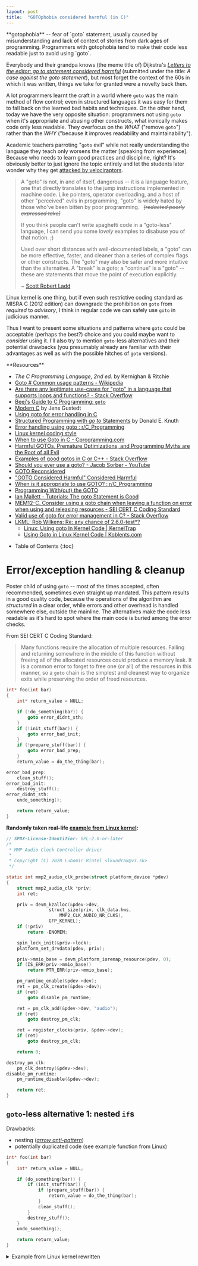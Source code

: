 ```yaml
---
layout: post
title:  "GOTOphobia considered harmful (in C)"
---
```


<aside markdown="1">
**gotophobia** -- fear of `goto` statement, usually caused by misunderstanding
and lack of context of stories from dark ages of programming. Programmers with
gotophobia tend to make their code less readable just to avoid using `goto`.
</aside>

Everybody and their grandpa knows (the meme title of) Dijkstra's
[_Letters to the editor: go to statement considered harmful_](https://dl.acm.org/doi/epdf/10.1145/362929.362947)
(submitted under the title: _A case against the goto statement_),
but most forget the context of the 60s in which it was written,
things we take for granted were a novelty back then.

A lot programmers learnt the craft in a world where `goto` was the main method
of flow control; even in structured languages it was easy for them to fall back
on the learned bad habits and techniques.
On the other hand, today we have the very opposite situation: programmers not
using `goto` when it's appropriate and abusing other constructs, what ironically
makes code only less readable. They overfocus on the _WHAT_ ("remove `goto`")
rather than the _WHY_ ("because it improves readability and maintainability").

Academic teachers parroting "`goto` evil" while not really understanding the
language they teach only worsens the matter [speaking from experience]. Because
who needs to learn good practices and discipline, right? It's obviously better
to just ignore the topic entirely and let the students later wonder why they get
[attacked by velociraptors](https://www.explainxkcd.com/wiki/index.php/292:_goto).

> A "goto" is not, in and of itself, dangerous -- it is a language feature,
> one that directly translates to the jump instructions implemented in machine
> code. Like pointers, operator overloading, and a host of other "perceived"
> evils in programming, "goto" is widely hated by those who've been bitten by
> poor programming. &nbsp; ~~_[redacted poorly expressed take]_~~
>
> If you think people can't write spaghetti code in a "goto-less" language, I
> can send you some *lovely* examples to disabuse you of that notion. ;)
>
> Used over short distances with well-documented labels, a "goto" can be more
> effective, faster, and cleaner than a series of complex flags or other
> constructs. The "goto" may also be safer and more intuitive than the
> alternative. A "break" is a goto; a "continue" is a "goto" -- these are
> statements that move the point of execution explicitly.
>
> ~ [Scott Robert Ladd](https://lkml.org/lkml/2003/1/12/245)

Linux kernel is one thing, but if even such restrictive coding standard
as MISRA C (2012 edition) can downgrade the prohibition on `goto` from
_required_ to _advisory_, I think in regular code we can safely use `goto`
in judicious manner.

Thus I want to present some situations and patterns where `goto` could be acceptable
(perhaps the best?) choice and you could maybe want to *consider* using it.
I'll also try to mention `goto`-less alternatives and their potential drawbacks
(you presumably already are familiar with their advantages as well as with
 the possible hitches of `goto` versions).

<aside markdown="1">
**Resources**

* _The C Programming Language, 2nd ed._ by Kernighan & Ritchie
* [Goto # Common usage patterns - Wikipedia](https://en.wikipedia.org/wiki/Goto#Common_usage_patterns)
* [Are there any legitimate use-cases for "goto" in a language that supports loops and functions? - Stack Overflow](https://stackoverflow.com/q/24451/10247460)
* [Beej's Guide to C Programming: `goto`](https://beej.us/guide/bgc/html/split/goto.html)
* [Modern C](https://hal.inria.fr/hal-02383654/file/ModernC.pdf) by Jens Gustedt
* [Using goto for error handling in C](https://eli.thegreenplace.net/2009/04/27/using-goto-for-error-handling-in-c)
* [Structured Programming with _go to_ Statements](https://dl.acm.org/doi/epdf/10.1145/356635.356640) by Donald E. Knuth
* [Error handling using goto : r/C_Programming](https://www.reddit.com/r/C_Programming/comments/g3juie/error_handling_using_goto/)
* [Linux kernel coding style](https://www.kernel.org/doc/html/v6.2/process/coding-style.html#centralized-exiting-of-functions)
* [When to use Goto in C - Cprogramming.com](https://www.cprogramming.com/tutorial/goto.html)
* [Harmful GOTOs, Premature Optimizations, and Programming Myths are the Root of all Evil](https://alvaro-videla.com/2015/02/programming-myths.html)
* [Examples of good gotos in C or C++ - Stack Overflow](https://stackoverflow.com/q/245742/10247460)
* [Should you ever use a goto? - Jacob Sorber - YouTube](https://www.youtube.com/watch?v=8bmEhtMVrhk)
* [GOTO Reconsidered](https://chidiwilliams.com/post/goto/)
* ["GOTO Considered Harmful" Considered Harmful](http://web.archive.org/web/20090320002214/http://www.ecn.purdue.edu/ParaMount/papers/rubin87goto.pdf)
* [When is it appropriate to use GOTO? : r/C_Programming](https://www.reddit.com/r/C_Programming/comments/wimvdf/when_is_it_appropriate_to_use_goto/)
* [Programming With(out) the GOTO](https://dl.acm.org/doi/pdf/10.1145/800194.805859)
* [Ian Mallett - Tutorials: The goto Statement is Good](https://geometrian.com/programming/tutorials/gotogood/index.php)
* [MEM12-C. Consider using a goto chain when leaving a function on error when using and releasing resources -&nbsp;SEI&nbsp;CERT C Coding Standard](https://wiki.sei.cmu.edu/confluence/display/c/MEM12-C.+Consider+using+a+goto+chain+when+leaving+a+function+on+error+when+using+and+releasing+resources)
* [Valid use of goto for error management in C? - Stack Overflow](https://stackoverflow.com/q/788903/10247460)
* [LKML: Rob Wilkens: Re: any chance of 2.6.0-test\*?](https://lkml.org/lkml/2003/1/12/126)
  * [Linux: Using goto In Kernel Code \| KernelTrap](https://web.archive.org/web/20130521051957/https://kerneltrap.org/node/553/2131)
  * [Using Goto in Linux Kernel Code \| Koblents.com](https://koblents.com/Ches/Links/Month-Mar-2013/20-Using-Goto-in-Linux-Kernel-Code/)
</aside>

* Table of Contents
{:toc}

# Error/exception handling & cleanup

Poster child of using `goto` -- most of the times accepted, often recommended,
sometimes even straight up mandated. This pattern results in a good quality
code, because the operations of the algorithm are _structured_ in a clear order,
while errors and other overhead is handled somewhere else, outside the mainline.
The alternatives make the code less readable as it's hard to spot where the
main code is buried among the error checks.

From SEI CERT C Coding Standard:

> Many functions require the allocation of multiple resources. Failing and
> returning somewhere in the middle of this function without freeing all of
> the allocated resources could produce a memory leak. It is a common error
> to forget to free one (or all) of the resources in this manner, so a `goto`
> chain is the simplest and cleanest way to organize exits while preserving
> the order of freed resources.

```c
int* foo(int bar)
{
    int* return_value = NULL;

    if (!do_something(bar)) {
        goto error_didnt_sth;
    }
    if (!init_stuff(bar)) {
        goto error_bad_init;
    }
    if (!prepare_stuff(bar)) {
        goto error_bad_prep;
    }
    return_value = do_the_thing(bar);

error_bad_prep:
    clean_stuff();
error_bad_init:
    destroy_stuff();
error_didnt_sth:
    undo_something();

    return return_value;
}
```

**Randomly taken real-life [example from Linux kernel](http://git.kernel.org/pub/scm/linux/kernel/git/torvalds/linux.git/tree/drivers/clk/mmp/clk-audio.c#n345):**
```c
// SPDX-License-Identifier: GPL-2.0-or-later
/*
 * MMP Audio Clock Controller driver
 *
 * Copyright (C) 2020 Lubomir Rintel <lkundrak@v3.sk>
 */

static int mmp2_audio_clk_probe(struct platform_device *pdev)
{
	struct mmp2_audio_clk *priv;
	int ret;

	priv = devm_kzalloc(&pdev->dev,
			    struct_size(priv, clk_data.hws,
					MMP2_CLK_AUDIO_NR_CLKS),
			    GFP_KERNEL);
	if (!priv)
		return -ENOMEM;

	spin_lock_init(&priv->lock);
	platform_set_drvdata(pdev, priv);

	priv->mmio_base = devm_platform_ioremap_resource(pdev, 0);
	if (IS_ERR(priv->mmio_base))
		return PTR_ERR(priv->mmio_base);

	pm_runtime_enable(&pdev->dev);
	ret = pm_clk_create(&pdev->dev);
	if (ret)
		goto disable_pm_runtime;

	ret = pm_clk_add(&pdev->dev, "audio");
	if (ret)
		goto destroy_pm_clk;

	ret = register_clocks(priv, &pdev->dev);
	if (ret)
		goto destroy_pm_clk;

	return 0;

destroy_pm_clk:
	pm_clk_destroy(&pdev->dev);
disable_pm_runtime:
	pm_runtime_disable(&pdev->dev);

	return ret;
}
```

## `goto`-less alternative 1: nested `if`s

Drawbacks:
 * nesting ([_arrow anti-pattern_](https://wiki.c2.com/?ArrowAntiPattern))
 * potentially duplicated code (see example function from Linux)

```c
int* foo(int bar)
{
    int* return_value = NULL;

    if (do_something(bar)) {
        if (init_stuff(bar)) {
            if (prepare_stuff(bar)) {
                return_value = do_the_thing(bar);
            }
            clean_stuff();
        }
        destroy_stuff();
    }
    undo_something();

    return return_value;
}
```

<details>
<summary>Example from Linux kernel rewritten</summary>
<div markdown="1">
```c
static int mmp2_audio_clk_probe(struct platform_device *pdev)
{
    // ...
    pm_runtime_enable(&pdev->dev);

    ret = pm_clk_create(&pdev->dev);
    if (!ret) {
        ret = pm_clk_add(&pdev->dev, "audio");
        if (!ret) {
            ret = register_clocks(priv, &pdev->dev);
            if (!ret) {
                pm_clk_destroy(&pdev->dev);
                pm_runtime_disable(&pdev->dev);
            }
        } else {
            pm_clk_destroy(&pdev->dev);
            pm_runtime_disable(&pdev->dev);
        }
    } else {
        pm_runtime_disable(&pdev->dev);
    }

    return ret; // original was returning 0 explicitly
}
```
</div>
</details>

<span></span>

And here Microsoft provides us with a [lovely example of such "beautiful" nesting](https://learn.microsoft.com/en-us/windows/win32/shell/common-file-dialog#basic-usage)
([archived version](https://web.archive.org/web/20221203064532/https://learn.microsoft.com/en-us/windows/win32/shell/common-file-dialog#basic-usage)).

## `goto`-less alternative 2: if not then clean

Drawbacks:
  * duplicated code
  * multiple exit points

```c
int* foo(int bar)
{
    int* return_value = NULL;

    if (!do_something(bar)) {
        undo_something();
        return return_value;
    }
    if (!init_stuff(bar)) {
        destroy_stuff();
        undo_something();
        return return_value;
    }
    if (!prepare_stuff(bar)) {
        clean_stuff();
        destroy_stuff();
        undo_something();
        return return_value;
    }

    clean_stuff();
    destroy_stuff();
    undo_something();

    return do_the_thing(bar);
}
```

<details>
<summary>Example from Linux kernel rewritten</summary>
<div markdown="1">
```c
static int mmp2_audio_clk_probe(struct platform_device *pdev)
{
    // ...
    pm_runtime_enable(&pdev->dev);

    ret = pm_clk_create(&pdev->dev);
    if (ret) {
        pm_runtime_disable(&pdev->dev);
        return ret;
    }

    ret = pm_clk_add(&pdev->dev, "audio");
    if (ret) {
        pm_clk_destroy(&pdev->dev);
        pm_runtime_disable(&pdev->dev);
        return ret;
    }

    ret = register_clocks(priv, &pdev->dev);
    if (ret) {
        pm_clk_destroy(&pdev->dev);
        pm_runtime_disable(&pdev->dev);
        return ret;
    }

    return 0;
}
```
</div>
</details>

## `goto`-less alternative 3: flags

Drawbacks:
 * additional variables
 * "cascading" booleans
 * potential nesting
 * potential complicated boolean expressions

```c
int* foo(int bar)
{
    int* return_value = NULL;

    bool flag_1 = false;
    bool flag_2 = false;
    bool flag_3 = false;

    flag_1 = do_something(bar);
    if (flag_1) {
        flag_2 = init_stuff(bar);
    }
    if (flag_2) {
        flag_3 = prepare_stuff(bar);
    }
    if (flag_3) {
        return_value = do_the_thing(bar);
    }

    if (flag_3) {
        clean_stuff();
    }
    if (flag_2) {
        destroy_stuff();
    }
    if (flag_1) {
        undo_something();
    }

    return return_value;
}
```

<aside markdown="1">
Rewrite of `mmp2_audio_clk_probe()` function doesn't fit clearly into
this case, thus I've put two variants under alternative 3.5 instead.
</aside>

## `goto`-less alternative 3.5: so-far-ok flag

```c
int foo(int bar)
{
    int return_value = 0;
    bool something_done = false;
    bool stuff_inited = false;
    bool stuff_prepared = false;
    bool oksofar = true;

    if (oksofar) {  // this IF is optional (always execs) but included for consistency
        if (do_something(bar)) {
            something_done = true;
        } else {
            oksofar = false;
        }
    }

    if (oksofar) {
        if (init_stuff(bar)) {
            stuff_inited = true;
        } else {
            oksofar = false;
        }
    }

    if (oksofar) {
        if (prepare_stuff(bar)) {
            stuff_prepared = true;
        } else {
            oksofar = false;
        }
    }

    // Do the thing
    if (oksofar) {
        return_value = do_the_thing(bar);
    }

    // Clean up
    if (stuff_prepared) {
        clean_stuff();
    }
    if (stuff_inited) {
        destroy_stuff();
    }
    if (something_done) {
        undo_something();
    }

    return return_value;
}
```

<details>
<summary>Example from Linux kernel rewritten</summary>
<div markdown="1">
```c
static int mmp2_audio_clk_probe(struct platform_device *pdev)
{
    // ...
    pm_runtime_enable(&pdev->dev);

    bool destroy_pm_clk = false;

    ret = pm_clk_create(&pdev->dev);
    if (!ret) {
        ret = pm_clk_add(&pdev->dev, "audio");
        if (ret) {
            destroy_pm_clk = true;
        }
    }
    if (!ret) {
        ret = register_clocks(priv, &pdev->dev);
        if (ret) {
            destroy_pm_clk = true;
        }
    }

    if (ret) {
        if (destroy_pm_clk) {
            pm_clk_destroy(&pdev->dev);
        }
        pm_runtime_disable(&pdev->dev);
        return ret;
    }

    return 0;
}
```
</div>
</details>
<details>
<summary>Example from Linux kernel rewritten</summary>
<div markdown="1">
```c
static int mmp2_audio_clk_probe(struct platform_device *pdev)
{
    // ...
    pm_runtime_enable(&pdev->dev);

    bool destroy_pm_clk = false;
    bool disable_pm_runtime = false;

    ret = pm_clk_create(&pdev->dev);
    if (ret) {
        disable_pm_runtime = true;
    }
    if (!ret) {
        ret = pm_clk_add(&pdev->dev, "audio");
        if (ret) {
            destroy_pm_clk = true;
        }
    }
    if (!ret) {
        ret = register_clocks(priv, &pdev->dev);
        if (ret) {
            destroy_pm_clk = true;
        }
    }

    if (destroy_pm_clk) {
        pm_clk_destroy(&pdev->dev);
    }
    if (disable_pm_runtime) {
        pm_runtime_disable(&pdev->dev);
    }

    return ret;
}
```
</div>
</details>

## `goto`-less alternative 4: functions

Drawbacks:
 * More objects (not only new functions, but often also `struct`s)
   <span style="font-size: 0.6em" title="Things should not be multiplied beyond what is required">
     "Entia non sunt multiplicanda praeter necessitatem"
   </span>
   * deeper callstack
 * often require passing context around
   * increase in pointing to pointers
   * aforementioned additional `struct`s
 * fragmented code
   * temptation to needlessly abstract it away

```c
static inline int foo_2(int bar)
{
    int return_value = 0;
    if (prepare_stuff(bar)) {
        return_value = do_the_thing(bar);
    }
    clean_stuff();
    return return_value;
}

static inline int foo_1(int bar)
{
    int return_value = 0;
    if (init_stuff(bar)) {
        return_value = foo_2(bar);
    }
    destroy_stuff();
    return return_value;
}

int foo(int bar)
{
    int return_value = 0;
    if (do_something(bar)) {
        return_value = foo_1(bar);
    }
    undo_something();
    return return_value;
}
```

<details>
<summary>Example from Linux kernel rewritten</summary>
<div markdown="1">
```c
static inline int mmp2_audio_clk_probe_3(struct platform_device* pdev)
{
    int ret = register_clocks(priv, &pdev->dev);
    if (ret) {
        pm_clk_destroy(&pdev->dev);
    }
    return ret;
}

static inline int mmp2_audio_clk_probe_2(struct platform_device* pdev)
{
    int ret = pm_clk_add(&pdev->dev, "audio");
    if (ret) {
        pm_clk_destroy(&pdev->dev);
    } else {
        ret = mmp2_audio_clk_probe_3(pdev);
    }
    return ret;
}

static inline int mmp2_audio_clk_probe_1(struct platform_device* pdev)
{
    int ret = pm_clk_create(&pdev->dev);
    if (ret) {
        pm_runtime_disable(&pdev->dev);
    } else {
        ret = mmp2_audio_clk_probe_2(pdev);
        if (ret) {
            pm_runtime_disable(&pdev->dev);
        }
    }
    return ret;
}

static int mmp2_audio_clk_probe(struct platform_device* pdev)
{
    // ...
    pm_runtime_enable(&pdev->dev);

    ret = mmp2_audio_clk_probe_1(pdev);

    return ret;
}
```
</div>
</details>

## `goto`-less alternative 5: abuse of loops

Drawbacks:
  * half of the drawback of `goto`
  * half of the drawback of other alternatives
  * none of the benefits of either of the above
  * not structural anyway
  * creates loop which doesn't loop
  * abuse of one language construct just to avoid using the right tool for the job
  * less readable
  * counter intuitive, confusing
  * adds unnecessary nesting
  * takes more lines
  * don't even think about using a legitimate loop somewhere among this mess

```c
int* foo(int bar)
{
    int* return_value = NULL;

    do {
        if (!do_something(bar)) break;
        do {
            if (!init_stuff(bar)) break;
            do {
                if (!prepare_stuff(bar)) break;
                return_value = do_the_thing(bar);
            } while (0);
            clean_stuff();
        } while (0);
        destroy_stuff();
    } while (0);
    undo_something();

    return return_value;
}
```

<details>
<summary>Example from Linux kernel rewritten</summary>
<div markdown="1">
```c
static int mmp2_audio_clk_probe(struct platform_device *pdev)
{
    // ...
    pm_runtime_enable(&pdev->dev);

    do {
        ret = pm_clk_create(&pdev->dev);
        if (ret) break;

        do {
            ret = pm_clk_add(&pdev->dev, "audio");
            if (ret) break;

            ret = register_clocks(priv, &pdev->dev);
            if (ret) break;
        } while (0);
        pm_clk_destroy(&pdev->dev);
    } while (0);
    pm_runtime_disable(&pdev->dev);

    return ret;
}
```
</div>
</details>

# Restart/retry

Common especially on \*nix systems when dealing with system calls returning
an error after being interrupted by a signal + setting `errno` to `EINTR`
to indicate the it was doing fine and was just interrupted.
Of course, it's not limited to system calls.

```c
#include <errno.h>

int main()
{
retry_syscall:
    if (some_syscall() == -1) {
        if (errno == EINTR) {
            goto retry_syscall;
        }

        // handle real errors
    }

    return 0;
}
```

<aside markdown="1">
I think in this particular case this one level of additional nesting isn't so
bad, but to be fair, without rewriting it I wouldn't be able to fairly present
the `goto`-less alternative.

<details>
<summary>Version with reduced nesting</summary>

<div markdown="1">
```c
#include <errno.h>

int main()
{
    int res;
retry_syscall:
    res = some_syscall();
    if (res == -1 && errno == EINTR) {
        goto retry_syscall;
    }

    if (res) {
        // handle real errors
    }

    return 0;
}
```
</div>
</details>
</aside>

## `goto`-less alternative: loop

We can of course use a `do {} while` loop with conditions in `while`:

```c
#include <errno.h>

int main()
{
    int res;
    do {
        res = some_system_call();
    } while (res == -1 && errno == EINTR);

    if (res == -1) {
        // handle real errors
    }

    return 0;
}
```

I think both versions are comparatively readable, but `goto` has slight advantage
by making it immediately clear the looping is not a desirable situation, while
`while` loop may be misinterpreted as [waiting loop](https://en.wikipedia.org/wiki/Busy_waiting).

## Less trivial example

For those, I'm willing to break the overall monochrome theme of the site and
define colors for syntax highlights. Even with simple parsing done by kramdown
(your code editor would certainty do a better job here), we already notice
labels and `goto` statements standing out a little from the rest of the code.
Flags on the other hand get lost among other variables.

<style>
.k, .kt  { color: #66d9ef; font-weight:bold }
.c1, .cm { color: #75715e }
.cp { color: #75715e; font-weight: bold }
.o  { color: #f92672; font-weight: bold }
.mi { color: #ae81ff }
.nf { color: #a6e22e }
.p  { color: #f7a000 }
.nl { color: #f4f406 }
</style>

### `goto` version

<div markdown="1">
{% highlight C %}
#include <string.h>

enum {
    PKT_THIS_OPERATION,
    PKT_THAT_OPERATION,
    PKT_PROCESS_CONDITIONALLY,
    PKT_CONDITION_SKIPPED,
    PKT_ERROR,
    READY_TO_SEND,
    NOT_READY_TO_SEND
};

int parse_packet()
{
    static int packet_error_count = 0;

    int packet[16] = { 0 };
    int packet_length = 123;
    _Bool packet_condition = 1;
    int packet_status = 4;

    // get packet etc. ...

REPARSE_PACKET:
    switch (packet[0]) {
        case PKT_THIS_OPERATION:
            if (/* problem condition */) {
                goto PACKET_ERROR;
            }
            // ... handle THIS_OPERATION
            break;

        case PKT_THAT_OPERATION:
            if (/* problem condition */) {
                goto PACKET_ERROR;
            }
            // ... handle THAT_OPERATION
            break;

        // ...

        case PKT_PROCESS_CONDITIONALLY:
            if (packet_length < 9) {
                goto PACKET_ERROR;
            }
            if (packet_condition && packet[4]) {
                packet_length -= 5;
                memmove(packet, packet+5, packet_length);
                goto REPARSE_PACKET;
            } else {
                packet[0] = PKT_CONDITION_SKIPPED;
                packet[4] = packet_length;
                packet_length = 5;
                packet_status = READY_TO_SEND;
            }
            break;

        // ...

        default:
PACKET_ERROR:
            packet_error_count++;
            packet_length = 4;
            packet[0] = PKT_ERROR;
            packet_status = READY_TO_SEND;
            break;
    }

    // ...

    return 0;
}
{% endhighlight %}
</div>

### `goto`-less version
<div markdown="1">
{% highlight C %}
#include <string.h>

enum {
    PKT_THIS_OPERATION,
    PKT_THAT_OPERATION,
    PKT_PROCESS_CONDITIONALLY,
    PKT_CONDITION_SKIPPED,
    PKT_ERROR,
    READY_TO_SEND,
    NOT_READY_TO_SEND
};

int parse_packet()
{
    static int packet_error_count = 0;

    int packet[16] = { 0 };
    int packet_length = 123;
    _Bool packet_condition = 1;
    int packet_status = 4;

    // get packet etc. ...

    _Bool REPARSE_PACKET = true;
    _Bool PACKET_ERROR = false;

    while (REPARSE_PACKET) {
        REPARSE_PACKET = false;
        PACKET_ERROR = false;

        switch (packet[0]) {
            case PKT_THIS_OPERATION:
                if (/* problem condition */) {
                    PACKET_ERROR = true;
                    break;
                }
                // ... handle THIS_OPERATION
                break;

            case PKT_THAT_OPERATION:
                if (/* problem condition */) {
                    PACKET_ERROR = true;
                    break;
                }
                // ... handle THAT_OPERATION
                break;

                // ...

            case PKT_PROCESS_CONDITIONALLY:
                if (packet_length < 9) {
                    PACKET_ERROR = true;
                    break;
                }
                if (packet_condition && packet[4]) {
                    packet_length -= 5;
                    memmove(packet, packet+5, packet_length);
                    REPARSE_PACKET = true;
                    break;
                } else {
                    packet[0] = PKT_CONDITION_SKIPPED;
                    packet[4] = packet_length;
                    packet_length = 5;
                    packet_status = READY_TO_SEND;
                }
                break;

                // ...

            default:
                PACKET_ERROR = true;
                break;
        }

        if (PACKET_ERROR) {
            packet_error_count++;
            packet_length = 4;
            packet[0] = PKT_ERROR;
            packet_status = NOT_READY_TO_SEND;
            break;
        }
    }

    // ...

    return 0;
}
{% endhighlight %}
</div>

# Common code in `switch` statement

This situation may be a good opportunity to check if the code doesn't need to
be refactored altogether; that being said, sometimes you want to have `switch`
statement where cases make minor changes then run the same code.

Sure, you could extract the common code into function, but then you need to pass
all the context to it, but that may be inconvenient (for you may need to pass
a lot of parameters or making a dedicated structure, in both cases probably with
pointers) and may increase complexity of the code; in some cases, you may wish
there being only one call to the function instead of multiple.

So why not just jump to the common code?

```c
int foo(int v)
{
    // ...
    int something = 0;
    switch (v) {
        case FIRST_CASE:
            something = 2;
            goto common1;
        case SECOND_CASE:
            something = 7;
            goto common1;
        case THIRD_CASE:
            something = 9;
            goto common1;
common1:
            /* code common to FIRST, SECOND and THIRD cases */
            break;

        case FOURTH_CASE:
            something = 10;
            goto common2;
        case FIFTH_CASE:
            something = 42;
            goto common2;
common2:
            /* code common to FOURTH and FIFTH cases */
            break;
    }
    // ...
}
```

## `goto`-less alternative 1: functions

Drawbacks:
 * <span title="Things should not be multiplied beyond what is required">"Entia non sunt multiplicanda praeter necessitatem"</span>
 * reading bottom-up instead of top-bottom
 * may require passing context around

```c
struct foo_context {
    int* something;
    // ...
};

static void common1(struct foo_context ctx)
{
    /* code common to FIRST, SECOND and THIRD cases */
}

static void common2(struct foo_context ctx)
{
    /* code common to FOURTH and FIFTH cases */
}

int foo(int v)
{
    struct foo_context ctx = { NULL };
    // ...
    int something = 0;
    ctx.something = &something;

    switch (v) {
        case FIRST_CASE:
            something = 2;
            common1(ctx);
            break;
        case SECOND_CASE:
            something = 7;
            common1(ctx);
            break;
        case THIRD_CASE:
            something = 9;
            common1(ctx);
            break;

        case FOURTH_CASE:
            something = 10;
            common2(ctx);
            break;
        case FIFTH_CASE:
            something = 42;
            common2(ctx);
            break;
    }
    // ...
}
```

## `goto`-less alternative 2: `if`s

We can abandon elegance and replace the `switch` statement with `if`s

```c
int foo(int v)
{
    // ...
    int something = 0;
    if (v == FIRST_CASE || v == SECOND_CASE || v == THIRD_CASE) {
        if (v == FIRST_CASE) {
            something = 2;
        } else if (v == SECOND_CASE) {
            something = 7;
        } else if (v == THIRD_CASE) { // it could be just `else`
            something = 9;
        }
        /* code common to FIRST, SECOND and THIRD cases */
    } else if (v == FOURTH_CASE || v == FIFTH_CASE) {
        if (v == FOURTH_CASE) {
            something = 10;
        } else {
            something = 42;
        }
        /* code common to FOURTH and FIFTH cases */
    }
    // ...
}
```

## `goto`-less alternative 3: interlacing `if (0)`

Do... do I really need to comment? \
You cannot say "interlacing good" while at the same time claiming "`goto` bad"!

```c
int foo(int v)
{
    // ...
    int something = 0;
    switch (v) {
        case FIRST_CASE:
            something = 2;
      if (0) {
        case SECOND_CASE:
            something = 7;
      }
      if (0) {
        case THIRD_CASE:
            something = 9;
      }
            /* code common to FIRST, SECOND and THIRD cases */
            break;

        case FOURTH_CASE:
            something = 10;
      if (0) {
        case FIFTH_CASE:
            something = 42;
      }
            /* code common to FOURTH and FIFTH cases */
            break;
    }
    // ...
}
```

## ~~`goto`-less alternative: capturing lambda~~

Yeah, maybe some day...

# Nested `break`, labeled `continue`

I think this one doesn't require further explanation:

```c
#include <stdio.h>

int main()
{
    for (int i = 1; i <= 5; ++i) {
        printf("outer iteration (i): %d\n", i);

        for (int j = 1; j <= 200; ++j) {
            printf("    inner iteration (j): %d\n", j);
            if (j >= 3) {
                break; // breaks from inner loop, outer loop continues
            }
            if (i >= 2) {
                goto outer; // breaks from outer loop, and directly to "Done!"
            }
        }
    }
outer:

    puts("Done!");

    return 0;
}
```

We can use [analogous mechanism for `continue`](https://beej.us/guide/bgc/html/split/goto.html#labeled-continue).

&nbsp;

_Beej's Guide to C Programming_ has nice example of using this technique alongside the cleanup one:

> ```c
>     for (...) {
>         for (...) {
>             while (...) {
>                 do {
>                     if (some_error_condition) {
>                         goto bail;
>                     }
>                     // ...
>                 } while(...);
>             }
>         }
>     }
>
> bail:
>     // Cleanup here
> ```
>
> Without `goto`, you’d have to check an error condition
> flag in all of the loops to get all the way out.

## Breaking loop from inside a `switch` statement

Since `switch` also utilizes the `break` keyword, to jump
out of a loop from inside of one is done analogically:

```c
void func(int v)
{
    // ...

    while (1) {
        switch (v) {
            case SOME_V:
                // ...
                break;  // doesn't exit loop
            case STOP_LOOP:
                goto break_while;
        }
    }
break_while:

    // ...
}
```

# Simple state machines

<svg xmlns="http://www.w3.org/2000/svg" viewBox="0 0 260 130" style="font-family: Times">
  <g fill="#ffffff" stroke="#ffffff">
    <ellipse cx="80"  cy="100" rx="10" ry="10" />
    <ellipse cx="160" cy="101" rx="10" ry="10" />
    <ellipse cx="120" cy="41"  rx="10" ry="10" />
  </g>

  <g fill="black">
    <text x="73" y="106">A</text>
    <text x="154" y="107">B</text>
    <text x="113" y="47">C</text>
  </g>

  <g fill="white">
    <g stroke="white">
      <path d="M 80 91 L 80 51 Q 80 41 90 41 L 105.88 41" fill="none" />
      <path d="M 108.88 41 L 104.88 43 L 105.88 41 L 104.88 39 Z" />

      <path d="M 130 41 L 150 41 Q 160 41 160 51 L 160 86.88" fill="none" />
      <path d="M 160 89.88 L 158 85.88 L 160 86.88 L 162 85.88 Z" />

      <path d="M 152.93 108.07 Q 140 121 120 121 Q 100 121 89.98 110.98" fill="none" />
      <path d="M 87.86 108.86 L 92.1 110.28 L 89.98 110.98 L 89.28 113.1 Z" />

      <path d="M 87.07 93.93 Q 100 81 120 81 Q 140 81 150.02 91.02" fill="none" />
      <path d="M 152.14 93.14 L 147.9 91.72 L 150.02 91.02 L 150.72 88.9 Z" />

      <path d="M 112.93 33.93 Q 113 11 120 11 Q 127 11 127.06 29.81" fill="none" />
      <path d="M 127.00 32.81 L 125.06 28.82 L 127.06 29.81 L 129.06 28.8 Z" />

      <path d="M 80 111 Q 80 131 70 126 Q 60 121 70.02 110.98" fill="none" />
      <path d="M 72.14 108.86 L 70.72 113.1 L 70.02 110.98 L 67.9 110.28 Z" />

      <path d="M 160 111 Q 160 131 170 126 Q 180 121 169.98 110.98" fill="none" />
      <path d="M 167.86 108.86 L 172.1 110.28 L 169.98 110.98 L 169.28 113.1 Z" />

      <path d="M 30 91 L 66 100" fill="none" />
      <path d="M 68.92 100.73 L 64.55 101.7 L 66 100 L 65.52 97.82 Z" />

      <path d="M 170 101 L 206 92" fill="none" />
      <path d="M 208.92 91.27 L 205.52 94.18 L 206 92 L 204.55 90.3 Z" />
    </g>

    <text x="16" y="90">S</text>
    <text x="214" y="90">F</text>

    <g font-size="0.7em">
      <text x="117" y="7">x</text>

      <text x="70" y="55">y</text>
      <text x="165" y="55">z</text>

      <text x="117" y="75">x</text>
      <text x="117" y="115">y</text>

      <text x="55" y="125">z</text>
      <text x="180" y="125">x</text>

      <text x="180" y="90" font-style="italic">nul</text>
    </g>
  </g>
</svg>

The following is a 1:1, not far from **verbatim mathematical notation**,
implementation of the above automata:

```c
_Bool machine(const char* c)
{
qA:
    switch (*(c++)) {
        case 'x': goto qB;
        case 'y': goto qC;
        case 'z': goto qA;
        default: goto err;
    }

qB:
    switch (*(c++)) {
        case 'x': goto qB;
        case 'y': goto qA;
        case '\0': goto F;
        default: goto err;
    }

qC:
    switch (*(c++)) {
        case 'x': goto qC;
        case 'z': goto qB;
        default: goto err;
    }

F:
    return true;

err:
    return false;
}
```

# Jumping into event loop

Yeah, yeah, I know jumping _into_ warrants at least a raised eyebrow.
That being said, there are cases when you may want to do just that.

Here in first iteration program skips increasing variable and goes straight
to allocation. Each following iteration executes code as written, ignoring
completely the label relevant only for the first run; so you do too during
analysis.

```c
#include <stdio.h>
#include <fancy_alloc.h>

int main()
{
    int* buf = NULL;
    size_t pos = 0;
    size_t sz = 8;

    int* temp;

    goto ALLOC;
    do {
        if (pos > sz) { // resize array
            sz *= 2;
ALLOC:      temp = arrayAllocSmart(buf, sz, pos);
            /* check for errors */
            buf = temp;
        }

        /* do something with buf */
    } while (checkQuit());

    return 0;

    /* handle errors ... */
}
```

### `goto`-less alternative 1: guard flag

I probably says more about the state of my sleep deprived brain than anything
else, but I actually managed to make an honest, very dumb mistake in this
simple snippet. I didn't notice until after examining the assembly output
and seeing way less instructions than expected. Since it's simple, yet quite
severe in consequences, I decided to leave it as an exercise for the reader
to spot the bug (should be easy since you already know about its existence).

The drawbacks as per usual: nesting and keeping track of flags.

```c
#include <stdio.h>
#include <fancy_alloc.h>

int main()
{
    int* buf = NULL;
    size_t pos = 0;
    size_t sz = 8;

    int ret = 0

    _Bool firstIter = true;

    do {
        if (pos > sz || firstIter) { // resize array
            if (!firstIter) {
                sz *= 2;
                firstIter = false;
            }

            int* temp = arrayAllocSmart(buf, sz, pos);
            /* handle errors ... */
            buf = temp;
        }

        /* do something with buf */
    } while (checkQuit());

    return 0;
}
```

### `goto`-less alternative 2: code duplication

The drawback is obvious, thus no further comment.

```c
#include <stdio.h>
#include <fancy_alloc.h>

int main()
{
    size_t pos = 0;
    size_t sz = 8;

    int* buf = arrayAllocSmart(NULL, sz, pos);
    /* handle errors ... */

    do {
        if (pos > sz) { // resize array
            sz *= 2;
            int* temp = arrayAllocSmart(buf, sz, pos);
            /* handle errors ... */
            buf = temp;
        }

        /* do something with buf */
    } while (checkQuit());

    return 0;
}
```

# Optimizations

<aside markdown="1">
This section is purely informative, just to appear on list as to mark the
existence of such use-case. Giving an example for this is not so easy as
most of them apply only in very narrow situations, not rarely bordering
on micro-optimizing.
</aside>

<aside markdown="1">
Often extensions like [computed `goto`](https://gcc.gnu.org/onlinedocs/gcc/Labels-as-Values.html) are used
</aside>

<aside markdown="1">
Beej shows [tail call optimization](https://beej.us/guide/bgc/html/split/goto.html#tail-call-optimization)
as an example in his book, unfortunately (from educational standpoint! otherwise very good) modern compilers
easily optimize something as simple as factorial to the very same assembly which we get using the `goto`
optimization. On the other hand, not everybody is blessed with modern, optimizing compiler...
</aside>

# [_Structured Programming with **go to** Statements_](https://dl.acm.org/doi/epdf/10.1145/356635.356640)

Read at:
&nbsp; [[ACM Digital Library]](https://dl.acm.org/doi/epdf/10.1145/356635.356640)
&nbsp; [[PDF]](https://pic.plover.com/knuth-GOTO.pdf)
&nbsp; [[HTML]](http://www.kohala.com/start/papers.others/knuth.dec74.html)

If I started from Dijkstra, it's only natural I need to conclude with Knuth. \
Almost anybody who says anything positive about `goto` refers to this paper.
And rightfully so! To this day it's one of most comprehensive resources
on the topic (it's a go to resource about `goto`). Perhaps some examples
are quite dated, some concerns less crucial today than back in the days,
but nevertheless it's an excellent read.

> One thing we haven't spelled out clearly, however, is what makes some
> **go&nbsp;to**'s bad and others acceptable. The reason is that we've really
> been directing our attention to the wrong issue, to the objective question of
> **go&nbsp;to** elimination instead of the important subjective question of
> program structure. In the words of John Brown, "The act of focusing our
> mightiest intellectual resources on the elusive goal of **go&nbsp;to**-less
> programs has helped us get our minds off all those really tough and possibly
> unresolvable problems and issues with which today's professional programmer
> would otherwise have to grapple." By writing this long article I don't want
> to add fuel to the controversy about go&nbsp;to elimination, since that topic
> has already assumed entirely too much significance; my goal is to lay that
> controversy to rest, and to help direct the discussion towards more fruitful
> channels.
